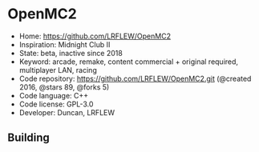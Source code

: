 # OpenMC2

- Home: https://github.com/LRFLEW/OpenMC2
- Inspiration: Midnight Club II
- State: beta, inactive since 2018
- Keyword: arcade, remake, content commercial + original required, multiplayer LAN, racing
- Code repository: https://github.com/LRFLEW/OpenMC2.git (@created 2016, @stars 89, @forks 5)
- Code language: C++
- Code license: GPL-3.0
- Developer: Duncan, LRFLEW

## Building
